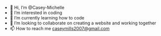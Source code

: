 - 👋 Hi, I’m @Casey-Michelle
- 👀 I’m interested in coding
- 🌱 I’m currently learning how to code
- 💞️ I’m looking to collaborate on creating a website and working together
- 📫 How to reach me caseymills2007@gmail.com

<!---
Casey-Michelle/Casey-Michelle is a ✨ special ✨ repository because its `README.md` (this file) appears on your GitHub profile.
You can click the Preview link to take a look at your changes.
--->
